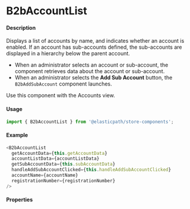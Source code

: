 # B2bAccountList

#### Description

Displays a list of accounts by name, and indicates whether an account is enabled. If an account has sub-accounts defined, the sub-accounts are displayed in a hierarchy below the parent account.

- When an administrator selects an account or sub-account, the component retrieves data about the account or sub-account.
- When an administrator selects the **Add Sub Account** button, the `B2bAddSubAccount` component launches.

Use this component with the Accounts view.

#### Usage

```js
import { B2bAccountList } from '@elasticpath/store-components';
```

#### Example

```js
<B2bAccountList
  getAccountData={this.getAccountData}
  accountListData={accountListData}
  getSubAccountData={this.subAccountData}
  handleAddSubAccountClicked={this.handleAddSubAccountClicked}
  accountName={accountName}
  registrationNumber={registrationNumber}
/>
```

#### Properties

<!-- PROPS -->
